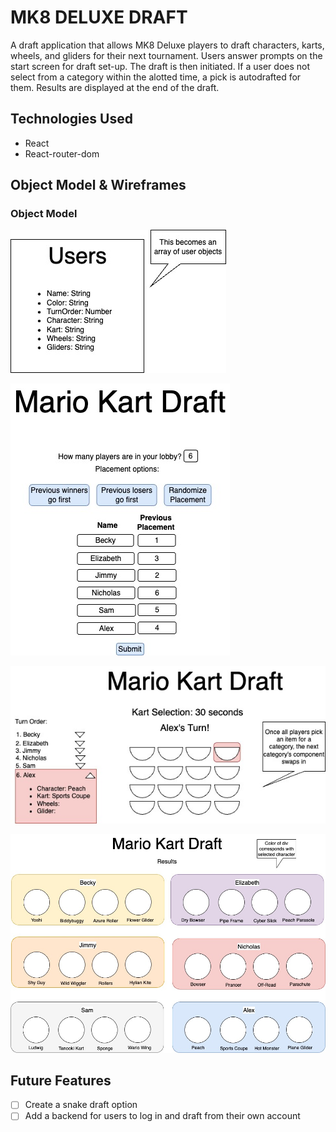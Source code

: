 # MK8 DELUXE DRAFT

A draft application that allows MK8 Deluxe players to draft characters, karts, wheels, and gliders for their next tournament. Users answer prompts on the start screen for draft set-up. The draft is then initiated. If a user does not select from a category within the alotted time, a pick is autodrafted for them. Results are displayed at the end of the draft. 

## Technologies Used

- React
- React-router-dom

## Object Model & Wireframes

### Object Model

![ObjectModel](./public/assets/Mario%20Kart%20Draft-Object%20Model.jpg)

![SetUp](./public/assets/Mario%20Kart%20Draft-Draft%20Start%20Screen.jpg)

![Draft](./public/assets/Mario%20Kart%20Draft-Draft%20Timer%202.jpg)

![Results](./public/assets/Mario%20Kart%20Draft-Results%20Screen.jpg)

## Future Features

- [ ] Create a snake draft option
- [ ] Add a backend for users to log in and draft from their own account